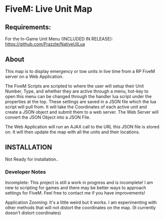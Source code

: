 # FiveM: Live Unit Map


## Requirements:
For the In-Game Unit Menu (INCLUDED IN RELEASE):
https://github.com/FrazzIe/NativeUILua


## About
This map is to display emergency or tow units in live time from a RP FiveM server on a Web Application.

The FiveM Scripts are scripted to where the user will setup their Unit Number, Type, and whether they are active through a menu, hot-key to open this menu can be changed through the handler lua script under the properties at the top. These settings are saved in a JSON file which the lua script will pull from. It will take the Coordinates of each active unit and create a JSON object and submit them to a web server. The Web Server will convert the JSON Object into a JSON File.

The Web Application will run an AJAX call to the URL this JSON file is stored on. It will then update the map with all the units and their locations.

## INSTALLATION
Not Ready for installation..


### Developer Notes
Incomplete: This project is still a work in progress and is incomplete! I am new to scripting for games and there may be better ways to approach settings for FiveM. Feel free to contact me if you have improvements!

Application Zooming: It's a little weird but it works. I am experimenting with other methods that will not distort the coordinates on the map. (It currently doesn't distort coordinates)
